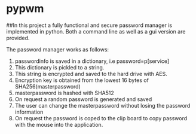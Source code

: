 # pypwm
##In this project a fully functional and secure password manager is implemented in python.  Both a command line as well as a gui version are provided.

The password manager works as follows:
1. passwordinfo is saved in a dictionary, i.e password=p[service]
2. This dictionary  is pickled to a string.
3. This string  is encrypted and saved to the hard drive with AES.
4. Encryption key is obtained from the lowest 16 bytes of SHA256(masterpassword)
5. masterpassword is hashed with SHA512
6. On request a random password  is generated and saved
7. The user can change the masterpassword without losing the password information
8. On request the password is coped to the clip board to copy  password with the mouse into the application.
